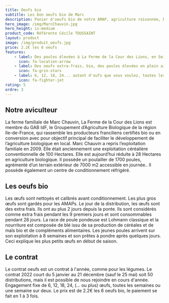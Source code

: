 ```yaml
---
title: Oeufs bio
subtitle: Les bon oeufs bio de Marc
description: Panier d'oeufs bio de notre AMAP, agriculture raisonnée, biologique, circuit court.
hero_image: /img/MarcChauvin.jpg
hero_height: is-medium
product_code: Référente Cécile TOUSSAINT
layout: product
image: /img/produit_oeufs.jpg
price: 2.2€ les 6 oeufs
features:
    - label: Des poules élevées à La Ferme de la Cour des Lions, en Seine-et-Marne
      icon: fa-location-arrow
    - label: Des oeufs extra-frais, bio, des poules élevées en plein air.
      icon: fa-grin-stars
    - label: 6, 12, 18, 24... autant d'oufs que vous voulez, toutes les semaines ou tous les 15 jours.
      icon: fa-fighter-jet
rating: 5
ordre: 3
---
```



## Notre aviculteur

La ferme familiale de Marc Chauvin, La Ferme de la Cour des Lions est membre du GAB IdF, le Groupement d’Agriculture Biologique de la région Ile-de-France, qui rassemble les producteurs franciliens certifiés bio ou en conversion avec pour objectif principal de faciliter le développement de l’agriculture biologique en local. Marc Chauvin a repris l’exploitation familiale en 2009. Elle était anciennement une exploitation céréalière conventionnelle de 100 Hectares. Elle est aujourd’hui réduite à 28 Hectares en agriculture biologique. Il possède un poulailler de 1700 poules, agrémenté d’un terrain extérieur de 7000 m2 accessible en journée.. Il possède également un centre de conditionnement réfrigéré. 

## Les oeufs bio

Les œufs sont nettoyés et calibrés avant conditionnement. Les plus gros œufs sont gardés pour les AMAPs. Le jour de la distribution, les œufs sont des extra frais. Ils ont au plus 2 jours depuis la ponte. Ils sont considérés comme extra frais pendant les 9 premiers jours et sont consommables pendant 28 jours.  La race de poule pondeuse est Lohmann classique et la nourriture est composée de blé issu de sa production de céréales et de maïs bio et de compléments alimentaires. Les jeunes poules arrivent sur son exploitation à 8 semaines et son prêtes à pondre après quelques jours. Ceci explique les plus petits œufs en début de saison.

## Le contrat

Le contrat oeufs est un contrat à l'année, comme pour les légumes.
Le contrat 2022 court du 5 janvier au 21 décembre (sauf le 25 mai) soit 50 distributions, mais il est possible de nous rejoindre en cours d'année.
Engagement fixe de 6, 12, 18, 24, (… ou plus) œufs, toutes les semaines ou une semaine sur deux.
Le prix est de 2.2€ les 6 oeufs bio, le paiement se fait en 1 à 3 fois.
